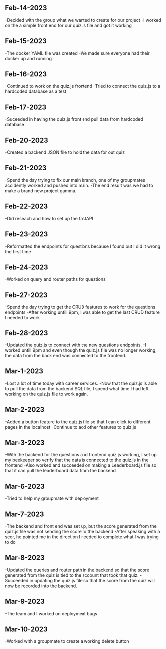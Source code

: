 ## Feb-14-2023
-Decided with the group what we wanted to create for our project
-I worked on the a simple front end for our quiz.js file and got it working

## Feb-15-2023
-The docker YAML file was created
-We made sure everyone had their docker up and running

## Feb-16-2023
-Continued to work on the quiz.js frontend
-Tried to connect the quiz.js to a hardcoded database as a test

## Feb-17-2023
-Suceeded in having the quiz.js front end pull data from hardcoded database

## Feb-20-2023
-Created a backend JSON file to hold the data for out quiz

## Feb-21-2023
-Spend the day trying to fix our main branch, one of my groupmates accidently worked and pushed into main.
-The end result was we had to make a brand new project gamma.

## Feb-22-2023
-Did reseach and how to set up the fastAPI

## Feb-23-2023
-Reformatted the endpoints for questions because I found out I did it wrong the first time

## Feb-24-2023
-Worked on query and router paths for questions

## Feb-27-2023
-Spend the day trying to get the CRUD features to work for the questions endpoints
-After working untill 9pm, I was able to get the last CRUD feature I needed to work

## Feb-28-2023
-Updated the quiz.js to connect with the new questions endpoints.
-I worked untill 9pm and even though the quiz.js file was no longer working, the data from the back end was connected to the frontend.

## Mar-1-2023
-Lost a lot of time today with career services.
-Now that the quiz.js is able to pull the data from the backend SQL file, I spend what time I had left working on the quiz.js file to work again.

## Mar-2-2023
-Added a button feature to the quiz.js file so that I can click to different pages in the localhost
-Continue to add other features to quiz.js

## Mar-3-2023
-With the backend for the questions and frontend quiz.js working, I set up my beekeeper so verify that the data is connected to the quiz.js in the frontend
-Also worked and succeeded on making a Leaderboard.js file so that it can pull the leaderboard data from the backend

## Mar-6-2023
-Tried to help my groupmate with deployment

## Mar-7-2023
-The backend and front end was set up, but the score generated from the quiz.js file was not sending the score to the backend
-After speaking with a seer, he pointed me in the direction I needed to complete what I was trying to do

## Mar-8-2023
-Updated the queries and router path in the backend so that the score generated from the quiz is tied to the account that took that quiz.
-Succeeded in updating the quiz.js file so that the score from the quiz will now be recorded into the backend.

## Mar-9-2023
-The team and I worked on deployment bugs

## Mar-10-2023
-Worked with a groupmate to create a working delete button